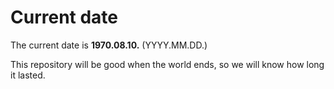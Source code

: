 # Current date

The current date is **1970.08.10.** (YYYY.MM.DD.)

This repository will be good when the world ends, so we will know how long it lasted.